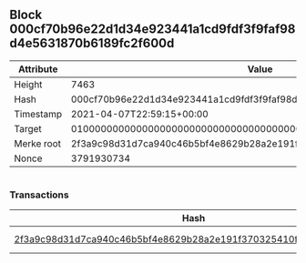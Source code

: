## Block 000cf70b96e22d1d34e923441a1cd9fdf3f9faf98d4e5631870b6189fc2f600d

Attribute | Value
--- | ---
Height | 7463
Hash | 000cf70b96e22d1d34e923441a1cd9fdf3f9faf98d4e5631870b6189fc2f600d
Timestamp | 2021-04-07T22:59:15+00:00
Target | 0100000000000000000000000000000000000000000000000000000000000000
Merke root | 2f3a9c98d31d7ca940c46b5bf4e8629b28a2e191f370325410f3a22792a59821
Nonce | 3791930734

```

```

### Transactions

Hash | Amount
--- | ---
[2f3a9c98d31d7ca940c46b5bf4e8629b28a2e191f370325410f3a22792a59821](2f3a9c98d31d7ca940c46b5bf4e8629b28a2e191f370325410f3a22792a59821.md) | 10.00000000 SKEPTI 

